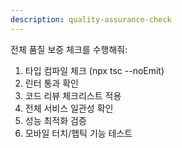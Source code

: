 ```yaml
---
description: quality-assurance-check
---
```


전체 품질 보증 체크를 수행해줘:
1. 타입 컴파일 체크 (npx tsc --noEmit)
2. 린터 통과 확인
3. 코드 리뷰 체크리스트 적용
4. 전체 서비스 일관성 확인
5. 성능 최적화 검증
6. 모바일 터치/햅틱 기능 테스트